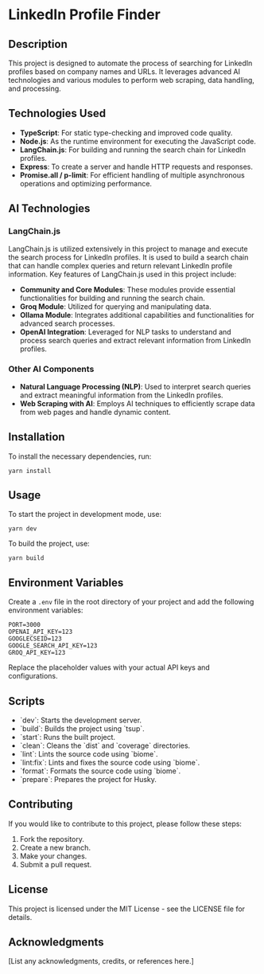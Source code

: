 # LinkedIn Profile Finder

## Description

This project is designed to automate the process of searching for LinkedIn profiles based on company names and URLs. It leverages advanced AI technologies and various modules to perform web scraping, data handling, and processing.

## Technologies Used

- **TypeScript**: For static type-checking and improved code quality.
- **Node.js**: As the runtime environment for executing the JavaScript code.
- **LangChain.js**: For building and running the search chain for LinkedIn profiles.
- **Express**: To create a server and handle HTTP requests and responses.
- **Promise.all / p-limit**: For efficient handling of multiple asynchronous operations and optimizing performance.

## AI Technologies

### LangChain.js

LangChain.js is utilized extensively in this project to manage and execute the search process for LinkedIn profiles. It is used to build a search chain that can handle complex queries and return relevant LinkedIn profile information. Key features of LangChain.js used in this project include:

- **Community and Core Modules**: These modules provide essential functionalities for building and running the search chain.
- **Groq Module**: Utilized for querying and manipulating data.
- **Ollama Module**: Integrates additional capabilities and functionalities for advanced search processes.
- **OpenAI Integration**: Leveraged for NLP tasks to understand and process search queries and extract relevant information from LinkedIn profiles.

### Other AI Components

- **Natural Language Processing (NLP)**: Used to interpret search queries and extract meaningful information from the LinkedIn profiles.
- **Web Scraping with AI**: Employs AI techniques to efficiently scrape data from web pages and handle dynamic content.

## Installation

To install the necessary dependencies, run:

`yarn install`

## Usage

To start the project in development mode, use:

`yarn dev`

To build the project, use:

`yarn build`

## Environment Variables

Create a `.env` file in the root directory of your project and add the following environment variables:

```
PORT=3000
OPENAI_API_KEY=123
GOOGLECSEID=123
GOOGLE_SEARCH_API_KEY=123
GROQ_API_KEY=123
```

Replace the placeholder values with your actual API keys and configurations.

## Scripts

- \`dev\`: Starts the development server.
- \`build\`: Builds the project using \`tsup\`.
- \`start\`: Runs the built project.
- \`clean\`: Cleans the \`dist\` and \`coverage\` directories.
- \`lint\`: Lints the source code using \`biome\`.
- \`lint:fix\`: Lints and fixes the source code using \`biome\`.
- \`format\`: Formats the source code using \`biome\`.
- \`prepare\`: Prepares the project for Husky.

## Contributing

If you would like to contribute to this project, please follow these steps:

1. Fork the repository.
2. Create a new branch.
3. Make your changes.
4. Submit a pull request.

## License

This project is licensed under the MIT License - see the LICENSE file for details.

## Acknowledgments

[List any acknowledgments, credits, or references here.]

